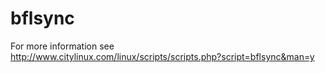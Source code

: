# bflsync
For more information see http://www.citylinux.com/linux/scripts/scripts.php?script=bflsync&man=y
